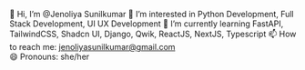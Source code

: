👋 Hi, I’m @Jenoliya Sunilkumar
👀 I’m interested in Python Development, Full Stack Development, UI UX Development
🌱 I’m currently learning FastAPI, TailwindCSS, Shadcn UI, Django, Qwik, ReactJS, NextJS, Typescript
📫 How to reach me: jenoliyasunilkumar@gmail.com  
😄 Pronouns: she/her
